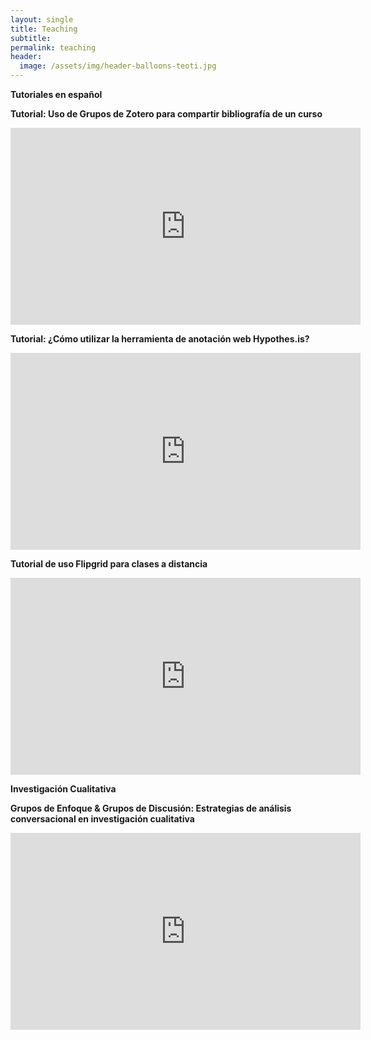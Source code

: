 ```yaml
---
layout: single
title: Teaching
subtitle:
permalink: teaching
header:
  image: /assets/img/header-balloons-teoti.jpg
---
```


****Tutoriales en español****

**Tutorial: Uso de Grupos de Zotero para compartir bibliografía de un curso**
<iframe width="560" height="315" src="https://www.youtube.com/embed/B1RPOwv6sUA?si=OdcrGmC02v0X76Kn" title="YouTube video player" frameborder="0" allow="accelerometer; autoplay; clipboard-write; encrypted-media; gyroscope; picture-in-picture; web-share" allowfullscreen></iframe>

**Tutorial: ¿Cómo utilizar la herramienta de anotación web Hypothes.is?**
<iframe width="560" height="315" src="https://www.youtube.com/embed/klIKXj1qnUQ?si=2GvXLvbnnMF6pEo6" title="YouTube video player" frameborder="0" allow="accelerometer; autoplay; clipboard-write; encrypted-media; gyroscope; picture-in-picture; web-share" allowfullscreen></iframe>

**Tutorial de uso Flipgrid para clases a distancia**
<iframe width="560" height="315" src="https://www.youtube.com/embed/lbT0lODhTrA?si=VMZJrWoLOq_lj_59" title="YouTube video player" frameborder="0" allow="accelerometer; autoplay; clipboard-write; encrypted-media; gyroscope; picture-in-picture; web-share" allowfullscreen></iframe>

****Investigación Cualitativa****

**Grupos de Enfoque & Grupos de Discusión: Estrategias de análisis conversacional en investigación cualitativa**
<iframe width="560" height="315" src="https://www.youtube.com/embed/lYtbuu5oHjM?si=5DA3yFKckuTCwJlG" title="YouTube video player" frameborder="0" allow="accelerometer; autoplay; clipboard-write; encrypted-media; gyroscope; picture-in-picture; web-share" allowfullscreen></iframe>
